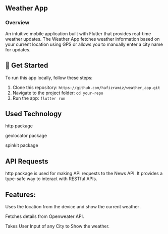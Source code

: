 ## Weather App

### Overview
An intuitive mobile application built with Flutter that provides real-time weather updates. The Weather App fetches weather information based on your current location using GPS or allows you to manually enter a city name for updates.

## 🚀 Get Started

To run this app locally, follow these steps:

1. Clone this repository: `https://github.com/hafizramiz/weather_app.git`
2. Navigate to the project folder:  `cd your-repo`
3. Run the app: `flutter run`


## Used Technology
http package

geolocator package

spinkit package 

## API Requests 
http package is used for making API requests to the News API. It provides a type-safe way to interact with RESTful APIs.

## Features:

Uses the location from the device and show the current weather .

Fetches details from Openweater API.

Takes User Input of any City to Show the weather.
